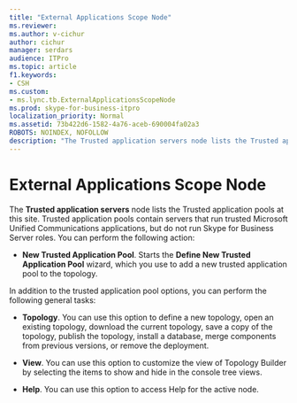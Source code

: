 ```yaml
---
title: "External Applications Scope Node"
ms.reviewer: 
ms.author: v-cichur
author: cichur
manager: serdars
audience: ITPro
ms.topic: article
f1.keywords:
- CSH
ms.custom:
- ms.lync.tb.ExternalApplicationsScopeNode
ms.prod: skype-for-business-itpro
localization_priority: Normal
ms.assetid: 73b422d6-1582-4a76-aceb-690004fa02a3
ROBOTS: NOINDEX, NOFOLLOW
description: "The Trusted application servers node lists the Trusted application pools at this site. Trusted application pools contain servers that run trusted Microsoft Unified Communications applications, but do not run Skype for Business Server roles. You can perform the following action:"
---
```


# External Applications Scope Node
 
The **Trusted application servers** node lists the Trusted application pools at this site. Trusted application pools contain servers that run trusted Microsoft Unified Communications applications, but do not run Skype for Business Server roles. You can perform the following action:
  
- **New Trusted Application Pool**. Starts the **Define New Trusted Application Pool** wizard, which you use to add a new trusted application pool to the topology.
    
In addition to the trusted application pool options, you can perform the following general tasks:
  
- **Topology**. You can use this option to define a new topology, open an existing topology, download the current topology, save a copy of the topology, publish the topology, install a database, merge components from previous versions, or remove the deployment.
    
- **View**. You can use this option to customize the view of Topology Builder by selecting the items to show and hide in the console tree views.
    
- **Help**. You can use this option to access Help for the active node.
    

